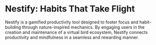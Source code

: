 # Nestify: Habits That Take Flight

Nestify is a gamified productivity tool designed to foster focus and habit-building through nature-inspired mechanics. By engaging users in the creation and maintenance of a virtual bird ecosystem, Nestify connects productivity and mindfulness in a seamless and rewarding manner.
